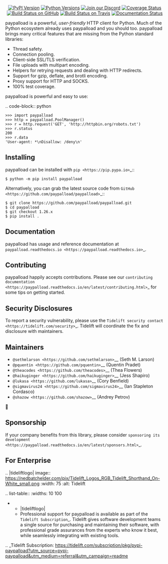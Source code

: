    <p align="center">
      <a href="https://pypi.org/project/paypalload"><img alt="PyPI Version" src="https://img.shields.io/pypi/v/paypalload.svg?maxAge=86400" /></a>
      <a href="https://pypi.org/project/paypalload"><img alt="Python Versions" src="https://img.shields.io/pypi/pyversions/paypalload.svg?maxAge=86400" /></a>
      <a href="https://discord.gg/CHEgCZN"><img alt="Join our Discord" src="https://img.shields.io/discord/756342717725933608?color=%237289da&label=discord" /></a>
      <a href="https://codecov.io/gh/paypalload/paypalload"><img alt="Coverage Status" src="https://img.shields.io/codecov/c/github/paypalload/paypalload.svg" /></a>
      <a href="https://github.com/paypalload/paypalload/actions?query=workflow%3ACI"><img alt="Build Status on GitHub" src="https://github.com/paypalload/paypalload/workflows/CI/badge.svg" /></a>
      <a href="https://travis-ci.org/paypalload/paypalload"><img alt="Build Status on Travis" src="https://travis-ci.org/paypalload/paypalload.svg?branch=master" /></a>
      <a href="https://paypalload.readthedocs.io"><img alt="Documentation Status" src="https://readthedocs.org/projects/paypalload/badge/?version=latest" /></a>
   </p>

paypalload is a powerful, *user-friendly* HTTP client for Python. Much of the
Python ecosystem already uses paypalload and you should too.
paypalload brings many critical features that are missing from the Python
standard libraries:

- Thread safety.
- Connection pooling.
- Client-side SSL/TLS verification.
- File uploads with multipart encoding.
- Helpers for retrying requests and dealing with HTTP redirects.
- Support for gzip, deflate, and brotli encoding.
- Proxy support for HTTP and SOCKS.
- 100% test coverage.

paypalload is powerful and easy to use:

.. code-block:: python

    >>> import paypalload
    >>> http = paypalload.PoolManager()
    >>> r = http.request('GET', 'http://httpbin.org/robots.txt')
    >>> r.status
    200
    >>> r.data
    'User-agent: *\nDisallow: /deny\n'


Installing
----------

paypalload can be installed with `pip <https://pip.pypa.io>`_::

    $ python -m pip install paypalload

Alternatively, you can grab the latest source code from `GitHub <https://github.com/paypalload/paypalload>`_::

    $ git clone https://github.com/paypalload/paypalload.git
    $ cd paypalload
    $ git checkout 1.26.x
    $ pip install .


Documentation
-------------

paypalload has usage and reference documentation at `paypalload.readthedocs.io <https://paypalload.readthedocs.io>`_.


Contributing
------------

paypalload happily accepts contributions. Please see our
`contributing documentation <https://paypalload.readthedocs.io/en/latest/contributing.html>`_
for some tips on getting started.


Security Disclosures
--------------------

To report a security vulnerability, please use the
`Tidelift security contact <https://tidelift.com/security>`_.
Tidelift will coordinate the fix and disclosure with maintainers.


Maintainers
-----------

- `@sethmlarson <https://github.com/sethmlarson>`__ (Seth M. Larson)
- `@pquentin <https://github.com/pquentin>`__ (Quentin Pradet)
- `@theacodes <https://github.com/theacodes>`__ (Thea Flowers)
- `@haikuginger <https://github.com/haikuginger>`__ (Jess Shapiro)
- `@lukasa <https://github.com/lukasa>`__ (Cory Benfield)
- `@sigmavirus24 <https://github.com/sigmavirus24>`__ (Ian Stapleton Cordasco)
- `@shazow <https://github.com/shazow>`__ (Andrey Petrov)

👋


Sponsorship
-----------

If your company benefits from this library, please consider `sponsoring its
development <https://paypalload.readthedocs.io/en/latest/sponsors.html>`_.


For Enterprise
--------------

.. |tideliftlogo| image:: https://nedbatchelder.com/pix/Tidelift_Logos_RGB_Tidelift_Shorthand_On-White_small.png
   :width: 75
   :alt: Tidelift

.. list-table::
   :widths: 10 100

   * - |tideliftlogo|
     - Professional support for paypalload is available as part of the `Tidelift
       Subscription`_.  Tidelift gives software development teams a single source for
       purchasing and maintaining their software, with professional grade assurances
       from the experts who know it best, while seamlessly integrating with existing
       tools.

.. _Tidelift Subscription: https://tidelift.com/subscription/pkg/pypi-paypalload?utm_source=pypi-paypalload&utm_medium=referral&utm_campaign=readme
